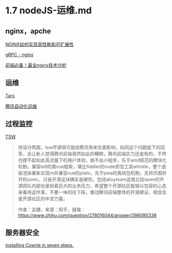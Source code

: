 # 1.7 nodeJS-运维.md

## nginx，apche

[NGINX如何实现高性能和可扩展性](http://www.infoq.com/cn/news/2015/06/nginx-design-performance-scale-)

[gRPC - nginx](https://itnext.io/effectively-communicate-between-microservices-de7252ba2f3c)

[前端必备！最全nginx技术分析](https://mp.weixin.qq.com/s/wecUdGnuHdZOs3t7zc16jw)

## 运维

[Tars](https://github.com/Tencent/Tars)

[腾讯自动化运维](https://mp.weixin.qq.com/s/RYJVgQrCd4FqOFCAAgR64Q)

## 过程监控

[TSW](https://github.com/Tencent/TSW)

> 但话分两面，tsw开源很可能给腾讯带来负面影响，如同这个问题底下的回答，会让新人觉得腾讯前端竟然如此的糟糕，腾讯前端实力还是有的，不然也撑不起如此高流量下的用户体验，做不出小程序，先于amd规范的模块化机制，兼容ie8的类vue框架，堪比fiddler的node抓包工具whistle，整个底层渲染重新实现rn并兼容vue的plato，先于pwa的离线包机制，支持页面秒开的sonic，只是开源这块确实是硬伤，包括alloyteam这类比较open的开源团队内部也承担着巨大的业务压力，希望整个开源社区能够以包容的心态来看待这件事，不要一味的往下踩，推动腾讯前端整体的开源建设，相信会是开源社区的中坚力量。
>
> 作者：孟健，来源：知乎，链接：<https://www.zhihu.com/question/278016044/answer/398095336>

## 服务器安全

[Installing Cowrie in seven steps.](https://cowrie.readthedocs.io/en/latest/INSTALL.html)
